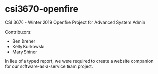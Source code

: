 # csi3670-openfire
CSI 3670 - Winter 2019
Openfire Project for Advanced System Admin

Contributors:
- Ben Dreher
- Kelly Kurkowski
- Mary Shiner

In lieu of a typed report, we were required to create a website companion for our software-as-a-service team project.
